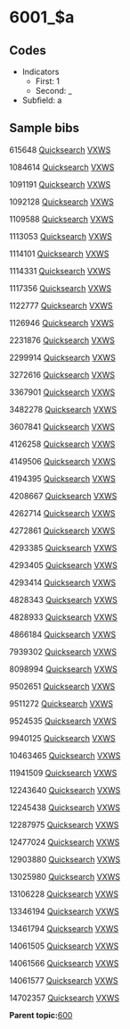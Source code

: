 # 6001\_$a

## Codes

-   Indicators
    -   First: 1
    -   Second: \_
-   Subfield: a

## Sample bibs

615648 [Quicksearch](https://search.library.yale.edu/catalog/615648) [VXWS](http://prodorbis.library.yale.edu:7014/vxws/GetHoldingsService?bibId=615648)

1084614 [Quicksearch](https://search.library.yale.edu/catalog/1084614) [VXWS](http://prodorbis.library.yale.edu:7014/vxws/GetHoldingsService?bibId=1084614)

1091191 [Quicksearch](https://search.library.yale.edu/catalog/1091191) [VXWS](http://prodorbis.library.yale.edu:7014/vxws/GetHoldingsService?bibId=1091191)

1092128 [Quicksearch](https://search.library.yale.edu/catalog/1092128) [VXWS](http://prodorbis.library.yale.edu:7014/vxws/GetHoldingsService?bibId=1092128)

1109588 [Quicksearch](https://search.library.yale.edu/catalog/1109588) [VXWS](http://prodorbis.library.yale.edu:7014/vxws/GetHoldingsService?bibId=1109588)

1113053 [Quicksearch](https://search.library.yale.edu/catalog/1113053) [VXWS](http://prodorbis.library.yale.edu:7014/vxws/GetHoldingsService?bibId=1113053)

1114101 [Quicksearch](https://search.library.yale.edu/catalog/1114101) [VXWS](http://prodorbis.library.yale.edu:7014/vxws/GetHoldingsService?bibId=1114101)

1114331 [Quicksearch](https://search.library.yale.edu/catalog/1114331) [VXWS](http://prodorbis.library.yale.edu:7014/vxws/GetHoldingsService?bibId=1114331)

1117356 [Quicksearch](https://search.library.yale.edu/catalog/1117356) [VXWS](http://prodorbis.library.yale.edu:7014/vxws/GetHoldingsService?bibId=1117356)

1122777 [Quicksearch](https://search.library.yale.edu/catalog/1122777) [VXWS](http://prodorbis.library.yale.edu:7014/vxws/GetHoldingsService?bibId=1122777)

1126946 [Quicksearch](https://search.library.yale.edu/catalog/1126946) [VXWS](http://prodorbis.library.yale.edu:7014/vxws/GetHoldingsService?bibId=1126946)

2231876 [Quicksearch](https://search.library.yale.edu/catalog/2231876) [VXWS](http://prodorbis.library.yale.edu:7014/vxws/GetHoldingsService?bibId=2231876)

2299914 [Quicksearch](https://search.library.yale.edu/catalog/2299914) [VXWS](http://prodorbis.library.yale.edu:7014/vxws/GetHoldingsService?bibId=2299914)

3272616 [Quicksearch](https://search.library.yale.edu/catalog/3272616) [VXWS](http://prodorbis.library.yale.edu:7014/vxws/GetHoldingsService?bibId=3272616)

3367901 [Quicksearch](https://search.library.yale.edu/catalog/3367901) [VXWS](http://prodorbis.library.yale.edu:7014/vxws/GetHoldingsService?bibId=3367901)

3482278 [Quicksearch](https://search.library.yale.edu/catalog/3482278) [VXWS](http://prodorbis.library.yale.edu:7014/vxws/GetHoldingsService?bibId=3482278)

3607841 [Quicksearch](https://search.library.yale.edu/catalog/3607841) [VXWS](http://prodorbis.library.yale.edu:7014/vxws/GetHoldingsService?bibId=3607841)

4126258 [Quicksearch](https://search.library.yale.edu/catalog/4126258) [VXWS](http://prodorbis.library.yale.edu:7014/vxws/GetHoldingsService?bibId=4126258)

4149506 [Quicksearch](https://search.library.yale.edu/catalog/4149506) [VXWS](http://prodorbis.library.yale.edu:7014/vxws/GetHoldingsService?bibId=4149506)

4194395 [Quicksearch](https://search.library.yale.edu/catalog/4194395) [VXWS](http://prodorbis.library.yale.edu:7014/vxws/GetHoldingsService?bibId=4194395)

4208667 [Quicksearch](https://search.library.yale.edu/catalog/4208667) [VXWS](http://prodorbis.library.yale.edu:7014/vxws/GetHoldingsService?bibId=4208667)

4262714 [Quicksearch](https://search.library.yale.edu/catalog/4262714) [VXWS](http://prodorbis.library.yale.edu:7014/vxws/GetHoldingsService?bibId=4262714)

4272861 [Quicksearch](https://search.library.yale.edu/catalog/4272861) [VXWS](http://prodorbis.library.yale.edu:7014/vxws/GetHoldingsService?bibId=4272861)

4293385 [Quicksearch](https://search.library.yale.edu/catalog/4293385) [VXWS](http://prodorbis.library.yale.edu:7014/vxws/GetHoldingsService?bibId=4293385)

4293405 [Quicksearch](https://search.library.yale.edu/catalog/4293405) [VXWS](http://prodorbis.library.yale.edu:7014/vxws/GetHoldingsService?bibId=4293405)

4293414 [Quicksearch](https://search.library.yale.edu/catalog/4293414) [VXWS](http://prodorbis.library.yale.edu:7014/vxws/GetHoldingsService?bibId=4293414)

4828343 [Quicksearch](https://search.library.yale.edu/catalog/4828343) [VXWS](http://prodorbis.library.yale.edu:7014/vxws/GetHoldingsService?bibId=4828343)

4828933 [Quicksearch](https://search.library.yale.edu/catalog/4828933) [VXWS](http://prodorbis.library.yale.edu:7014/vxws/GetHoldingsService?bibId=4828933)

4866184 [Quicksearch](https://search.library.yale.edu/catalog/4866184) [VXWS](http://prodorbis.library.yale.edu:7014/vxws/GetHoldingsService?bibId=4866184)

7939302 [Quicksearch](https://search.library.yale.edu/catalog/7939302) [VXWS](http://prodorbis.library.yale.edu:7014/vxws/GetHoldingsService?bibId=7939302)

8098994 [Quicksearch](https://search.library.yale.edu/catalog/8098994) [VXWS](http://prodorbis.library.yale.edu:7014/vxws/GetHoldingsService?bibId=8098994)

9502651 [Quicksearch](https://search.library.yale.edu/catalog/9502651) [VXWS](http://prodorbis.library.yale.edu:7014/vxws/GetHoldingsService?bibId=9502651)

9511272 [Quicksearch](https://search.library.yale.edu/catalog/9511272) [VXWS](http://prodorbis.library.yale.edu:7014/vxws/GetHoldingsService?bibId=9511272)

9524535 [Quicksearch](https://search.library.yale.edu/catalog/9524535) [VXWS](http://prodorbis.library.yale.edu:7014/vxws/GetHoldingsService?bibId=9524535)

9940125 [Quicksearch](https://search.library.yale.edu/catalog/9940125) [VXWS](http://prodorbis.library.yale.edu:7014/vxws/GetHoldingsService?bibId=9940125)

10463465 [Quicksearch](https://search.library.yale.edu/catalog/10463465) [VXWS](http://prodorbis.library.yale.edu:7014/vxws/GetHoldingsService?bibId=10463465)

11941509 [Quicksearch](https://search.library.yale.edu/catalog/11941509) [VXWS](http://prodorbis.library.yale.edu:7014/vxws/GetHoldingsService?bibId=11941509)

12243640 [Quicksearch](https://search.library.yale.edu/catalog/12243640) [VXWS](http://prodorbis.library.yale.edu:7014/vxws/GetHoldingsService?bibId=12243640)

12245438 [Quicksearch](https://search.library.yale.edu/catalog/12245438) [VXWS](http://prodorbis.library.yale.edu:7014/vxws/GetHoldingsService?bibId=12245438)

12287975 [Quicksearch](https://search.library.yale.edu/catalog/12287975) [VXWS](http://prodorbis.library.yale.edu:7014/vxws/GetHoldingsService?bibId=12287975)

12477024 [Quicksearch](https://search.library.yale.edu/catalog/12477024) [VXWS](http://prodorbis.library.yale.edu:7014/vxws/GetHoldingsService?bibId=12477024)

12903880 [Quicksearch](https://search.library.yale.edu/catalog/12903880) [VXWS](http://prodorbis.library.yale.edu:7014/vxws/GetHoldingsService?bibId=12903880)

13025980 [Quicksearch](https://search.library.yale.edu/catalog/13025980) [VXWS](http://prodorbis.library.yale.edu:7014/vxws/GetHoldingsService?bibId=13025980)

13106228 [Quicksearch](https://search.library.yale.edu/catalog/13106228) [VXWS](http://prodorbis.library.yale.edu:7014/vxws/GetHoldingsService?bibId=13106228)

13346194 [Quicksearch](https://search.library.yale.edu/catalog/13346194) [VXWS](http://prodorbis.library.yale.edu:7014/vxws/GetHoldingsService?bibId=13346194)

13461794 [Quicksearch](https://search.library.yale.edu/catalog/13461794) [VXWS](http://prodorbis.library.yale.edu:7014/vxws/GetHoldingsService?bibId=13461794)

14061505 [Quicksearch](https://search.library.yale.edu/catalog/14061505) [VXWS](http://prodorbis.library.yale.edu:7014/vxws/GetHoldingsService?bibId=14061505)

14061566 [Quicksearch](https://search.library.yale.edu/catalog/14061566) [VXWS](http://prodorbis.library.yale.edu:7014/vxws/GetHoldingsService?bibId=14061566)

14061577 [Quicksearch](https://search.library.yale.edu/catalog/14061577) [VXWS](http://prodorbis.library.yale.edu:7014/vxws/GetHoldingsService?bibId=14061577)

14702357 [Quicksearch](https://search.library.yale.edu/catalog/14702357) [VXWS](http://prodorbis.library.yale.edu:7014/vxws/GetHoldingsService?bibId=14702357)

**Parent topic:**[600](../../tags/600/600.md)

